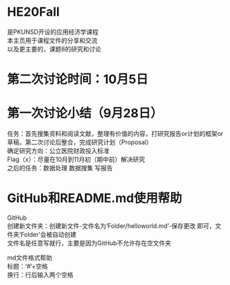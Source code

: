 # HE20Fall
是PKUNSD开设的应用经济学课程  
本主页用于课程文件的分享和交流  
以及更主要的，课题8的研究和讨论
  
  
# 第二次讨论时间：10月5日
  
  
# 第一次讨论小结（9月28日）
任务：首先搜集资料和阅读文献，整理有价值的内容，打研究报告or计划的框架or草稿，第二次讨论后整合，完成研究计划（Proposal）  
确定研究方向：公立医院财政投入标准  
Flag（x）：尽量在10月到11月初（期中前）解决研究  
之后的任务：数据处理 数据搜集 写报告  
  
  
# GitHub和README.md使用帮助
GitHub  
创建新文件夹：创建新文件-文件名为‘Folder/helloworld.md’-保存更改 即可，文件夹‘Folder’会被自动创建  
文件名是任意写就行，主要是因为GitHub不允许存在空文件夹  
  
md文件格式帮助  
标题：‘#’+空格  
换行：行后输入两个空格  
